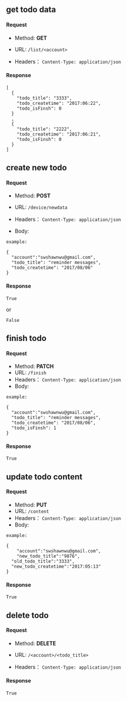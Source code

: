 
## get todo data
#### Request
- Method: **GET**
- URL:  ```/list/<account>```
   
- Headers：
    ```Content-Type: application/json```

#### Response
```
[
  {
    "todo_title": "3333",
    "todo_createtime": "2017:06:22",
    "todo_isFinsh": 0
  }
  ,
  {
    "todo_title": "2222",
    "todo_createtime": "2017:06:21",
    "todo_isFinsh": 0
  }
]
```

## create new todo
#### Request
- Method: **POST**
- URL:  ```/device/newdata```
   
- Headers：
    ```Content-Type: application/json```
- Body:
```
example:

{
  "account":"swshawnwu@gmail.com",
  "todo_title": "reminder messages",
  "todo_createtime": "2017/08/06"
}
```
#### Response
```
True
```
or 
```
False
```

## finish todo
#### Request
- Method: **PATCH**
- URL:  ```/finish```
- Headers：
    ```Content-Type: application/json```
- Body:
```
example:

{
  "account":"swshawnwu@gmail.com",
  "todo_title": "reminder messages",
  "todo_createtime": "2017/08/06",
  "todo_isFinsh": 1
}
```
#### Response
```
True
```

## update todo content
#### Request
- Method: **PUT**
- URL:  ```/content```
- Headers：
    ```Content-Type: application/json```
- Body:
```
example:

{
	"account":"swshawnwu@gmail.com",
	"new_todo_title":"9876",
  "old_todo_title":"3333",
  "new_todo_createtime":"2017:05:13"
}
```
#### Response
```
True
```





## delete todo
#### Request
- Method: **DELETE**
- URL:  ```/<account>/<todo_title>```
   
- Headers：
    ```Content-Type: application/json```

#### Response
```
True
```
